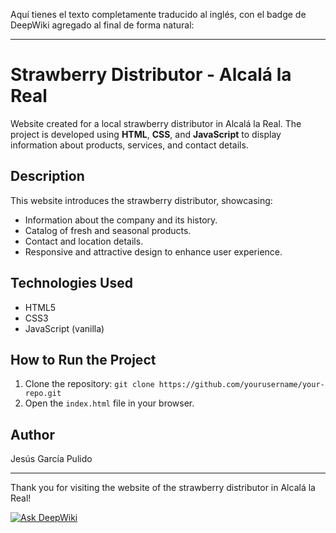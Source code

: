 Aquí tienes el texto completamente traducido al inglés, con el badge de DeepWiki agregado al final de forma natural:

---

# Strawberry Distributor - Alcalá la Real

Website created for a local strawberry distributor in Alcalá la Real.
The project is developed using **HTML**, **CSS**, and **JavaScript** to display information about products, services, and contact details.

## Description

This website introduces the strawberry distributor, showcasing:

* Information about the company and its history.
* Catalog of fresh and seasonal products.
* Contact and location details.
* Responsive and attractive design to enhance user experience.

## Technologies Used

* HTML5
* CSS3
* JavaScript (vanilla)

## How to Run the Project

1. Clone the repository: `git clone https://github.com/yourusername/your-repo.git`
2. Open the `index.html` file in your browser.

## Author

Jesús García Pulido

---

Thank you for visiting the website of the strawberry distributor in Alcalá la Real!

[![Ask DeepWiki](https://deepwiki.com/badge.svg)](https://deepwiki.com/jgarpul736/proyecto-html-css-js-distribuidora)
